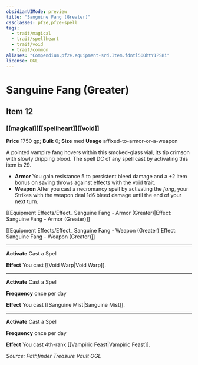 ```yaml
---
obsidianUIMode: preview
title: "Sanguine Fang (Greater)"
cssclasses: pf2e,pf2e-spell
tags:
  - trait/magical
  - trait/spellheart
  - trait/void
  - trait/common
aliases: "Compendium.pf2e.equipment-srd.Item.fdntl5OOhtYIPSBi"
license: OGL
---
```

# Sanguine Fang (Greater)
## Item 12
### [[magical]][[spellheart]][[void]]


**Price** 1750 gp; 
**Bulk** 0; **Size** med
**Usage** affixed-to-armor-or-a-weapon

A pointed vampire fang hovers within this smoked-glass vial, its tip crimson with slowly dripping blood. The spell DC of any spell cast by activating this item is 29.

*   **Armor** You gain resistance 5 to persistent bleed damage and a +2 item bonus on saving throws against effects with the void trait.
*   **Weapon** After you cast a necromancy spell by activating the _fang_, your Strikes with the weapon deal 1d6 bleed damage until the end of your next turn.

[[Equipment Effects/Effect_ Sanguine Fang - Armor (Greater)|Effect: Sanguine Fang - Armor (Greater)]]

[[Equipment Effects/Effect_ Sanguine Fang - Weapon (Greater)|Effect: Sanguine Fang - Weapon (Greater)]]

* * *

**Activate** Cast a Spell

**Effect** You cast [[Void Warp|Void Warp]].

* * *

**Activate** Cast a Spell

**Frequency** once per day

**Effect** You cast [[Sanguine Mist|Sanguine Mist]].

* * *

**Activate** Cast a Spell

**Frequency** once per day

**Effect** You cast 4th-rank [[Vampiric Feast|Vampiric Feast]].

*Source: Pathfinder Treasure Vault*
*OGL*